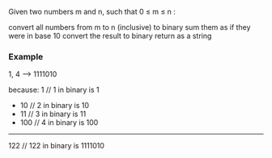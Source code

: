 Given two numbers m and n, such that 0 ≤ m ≤ n :

convert all numbers from m to n (inclusive) to binary
sum them as if they were in base 10
convert the result to binary
return as a string

### Example
1, 4  -->  1111010   

because:
    1  // 1 in binary is 1  
+  10  // 2 in binary is 10  
+  11  // 3 in binary is 11  
+ 100  // 4 in binary is 100   
-----   
  122  // 122 in binary is 1111010   